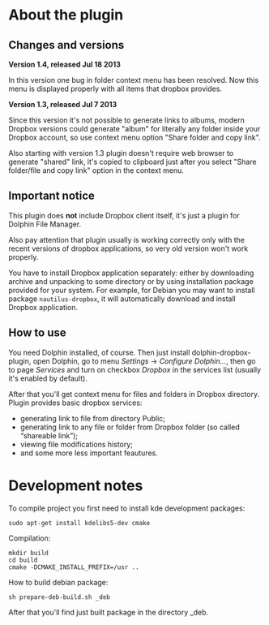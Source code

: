 About the plugin
================

Changes and versions
--------------------

**Version 1.4, released Jul 18 2013**

In this version one bug in folder context menu has been resolved. Now this menu is displayed 
properly with all items that dropbox provides.

**Version 1.3, released Jul 7 2013**

Since this version it's not possible to generate links to albums, modern Dropbox versions
could generate "album" for literally any folder inside your Dropbox account, so use 
context menu option "Share folder and copy link".

Also starting with version 1.3 plugin doesn't require web browser to generate "shared" link,
it's copied to clipboard just after you select "Share folder/file and copy link" option
in the context menu.

Important notice
----------------

This plugin does **not** include Dropbox client itself, it's just a plugin for Dolphin File Manager.

Also pay attention that plugin usually is working correctly only with the recent versions of dropbox
applications, so very old version won't work properly.

You have to install Dropbox application separately: either by downloading archive and unpacking to some directory or by using installation package provided for your system. For example, for Debian you may want to install package `nautilus-dropbox`, it will automatically download and install Dropbox application.

How to use
----------

You need Dolphin installed, of course. Then just install dolphin-dropbox-plugin, open Dolphin, go to menu *Settings* → *Configure Dolphin...*, then go to page *Services* and turn on checkbox *Dropbox* in the services list (usually it's enabled by default).

After that you'll get context menu for files and folders in Dropbox directory. Plugin provides basic dropbox services:

* generating link to file from directory Public;
* generating link to any file or folder from Dropbox folder (so called “shareable link”);
* viewing file modifications history;
* and some more less important feautures.

Development notes
=================

To compile project you first need to install kde development packages:

    sudo apt-get install kdelibs5-dev cmake

Compilation:

    mkdir build
    cd build
    cmake -DCMAKE_INSTALL_PREFIX=/usr ..

How to build debian package:

    sh prepare-deb-build.sh _deb

After that you'll find just built package in the directory _deb.
